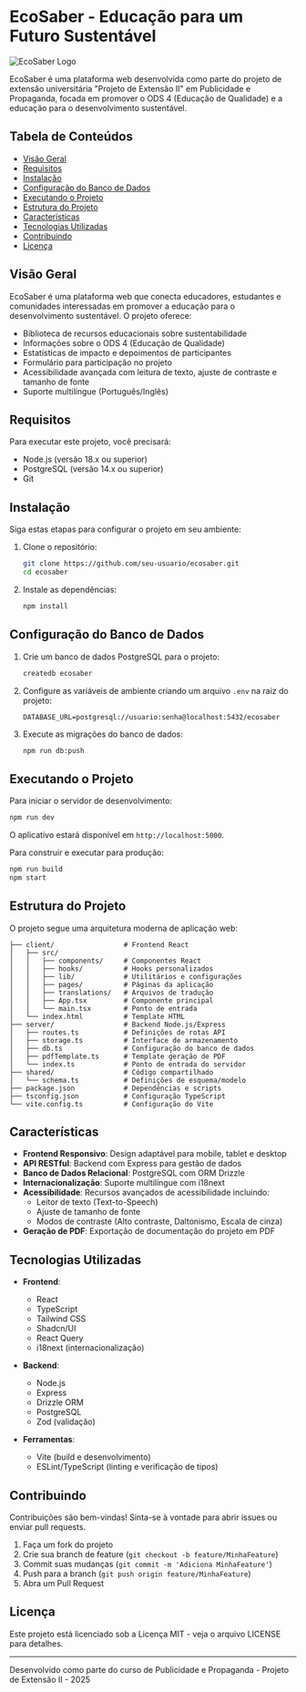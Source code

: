 # EcoSaber - Educação para um Futuro Sustentável

![EcoSaber Logo](https://static.wixstatic.com/media/977b37_7e9c4c19bbea4a5dbe1ed07f57f89a45~mv2.png/v1/fill/w_200,h_95,al_c,q_90/977b37_7e9c4c19bbea4a5dbe1ed07f57f89a45~mv2.png)

EcoSaber é uma plataforma web desenvolvida como parte do projeto de extensão universitária "Projeto de Extensão II" em Publicidade e Propaganda, focada em promover o ODS 4 (Educação de Qualidade) e a educação para o desenvolvimento sustentável.

## Tabela de Conteúdos

- [Visão Geral](#visão-geral)
- [Requisitos](#requisitos)
- [Instalação](#instalação)
- [Configuração do Banco de Dados](#configuração-do-banco-de-dados)
- [Executando o Projeto](#executando-o-projeto)
- [Estrutura do Projeto](#estrutura-do-projeto)
- [Características](#características)
- [Tecnologias Utilizadas](#tecnologias-utilizadas)
- [Contribuindo](#contribuindo)
- [Licença](#licença)

## Visão Geral

EcoSaber é uma plataforma web que conecta educadores, estudantes e comunidades interessadas em promover a educação para o desenvolvimento sustentável. O projeto oferece:

- Biblioteca de recursos educacionais sobre sustentabilidade
- Informações sobre o ODS 4 (Educação de Qualidade)
- Estatísticas de impacto e depoimentos de participantes
- Formulário para participação no projeto
- Acessibilidade avançada com leitura de texto, ajuste de contraste e tamanho de fonte
- Suporte multilíngue (Português/Inglês)

## Requisitos

Para executar este projeto, você precisará:

- Node.js (versão 18.x ou superior)
- PostgreSQL (versão 14.x ou superior)
- Git

## Instalação

Siga estas etapas para configurar o projeto em seu ambiente:

1. Clone o repositório:
   ```bash
   git clone https://github.com/seu-usuario/ecosaber.git
   cd ecosaber
   ```

2. Instale as dependências:
   ```bash
   npm install
   ```

## Configuração do Banco de Dados

1. Crie um banco de dados PostgreSQL para o projeto:
   ```bash
   createdb ecosaber
   ```

2. Configure as variáveis de ambiente criando um arquivo `.env` na raiz do projeto:
   ```
   DATABASE_URL=postgresql://usuario:senha@localhost:5432/ecosaber
   ```

3. Execute as migrações do banco de dados:
   ```bash
   npm run db:push
   ```

## Executando o Projeto

Para iniciar o servidor de desenvolvimento:

```bash
npm run dev
```

O aplicativo estará disponível em `http://localhost:5000`.

Para construir e executar para produção:

```bash
npm run build
npm start
```

## Estrutura do Projeto

O projeto segue uma arquitetura moderna de aplicação web:

```
├── client/                 # Frontend React
│   ├── src/
│   │   ├── components/     # Componentes React
│   │   ├── hooks/          # Hooks personalizados
│   │   ├── lib/            # Utilitários e configurações
│   │   ├── pages/          # Páginas da aplicação
│   │   ├── translations/   # Arquivos de tradução
│   │   ├── App.tsx         # Componente principal
│   │   └── main.tsx        # Ponto de entrada
│   └── index.html          # Template HTML
├── server/                 # Backend Node.js/Express
│   ├── routes.ts           # Definições de rotas API
│   ├── storage.ts          # Interface de armazenamento
│   ├── db.ts               # Configuração do banco de dados
│   ├── pdfTemplate.ts      # Template geração de PDF
│   └── index.ts            # Ponto de entrada do servidor
├── shared/                 # Código compartilhado
│   └── schema.ts           # Definições de esquema/modelo
├── package.json            # Dependências e scripts
├── tsconfig.json           # Configuração TypeScript
└── vite.config.ts          # Configuração do Vite
```

## Características

- **Frontend Responsivo**: Design adaptável para mobile, tablet e desktop
- **API RESTful**: Backend com Express para gestão de dados
- **Banco de Dados Relacional**: PostgreSQL com ORM Drizzle
- **Internacionalização**: Suporte multilíngue com i18next
- **Acessibilidade**: Recursos avançados de acessibilidade incluindo:
  - Leitor de texto (Text-to-Speech)
  - Ajuste de tamanho de fonte
  - Modos de contraste (Alto contraste, Daltonismo, Escala de cinza)
- **Geração de PDF**: Exportação de documentação do projeto em PDF

## Tecnologias Utilizadas

- **Frontend**:
  - React
  - TypeScript
  - Tailwind CSS
  - Shadcn/UI
  - React Query
  - i18next (internacionalização)

- **Backend**:
  - Node.js
  - Express
  - Drizzle ORM
  - PostgreSQL
  - Zod (validação)

- **Ferramentas**:
  - Vite (build e desenvolvimento)
  - ESLint/TypeScript (linting e verificação de tipos)

## Contribuindo

Contribuições são bem-vindas! Sinta-se à vontade para abrir issues ou enviar pull requests.

1. Faça um fork do projeto
2. Crie sua branch de feature (`git checkout -b feature/MinhaFeature`)
3. Commit suas mudanças (`git commit -m 'Adiciona MinhaFeature'`)
4. Push para a branch (`git push origin feature/MinhaFeature`)
5. Abra um Pull Request

## Licença

Este projeto está licenciado sob a Licença MIT - veja o arquivo LICENSE para detalhes.

---

Desenvolvido como parte do curso de Publicidade e Propaganda - Projeto de Extensão II - 2025
